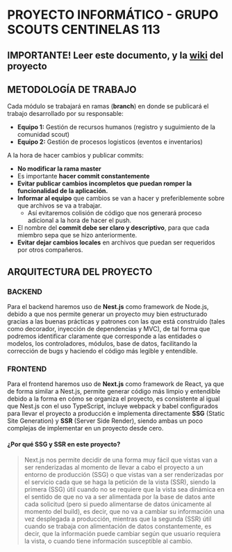 # PROYECTO INFORMÁTICO - GRUPO SCOUTS CENTINELAS 113

## IMPORTANTE! Leer este documento, y la [wiki](https://github.com/CookLoco/proyecto-informatico-scouts/wiki) del proyecto

## METODOLOGÍA DE TRABAJO

Cada módulo se trabajará en ramas (**branch**) en donde se publicará el trabajo desarrollado por su responsable:

- **Equipo 1:** Gestión de recursos humanos (registro y suguimiento de la comunidad scout)
- **Equipo 2:** Gestión de procesos logisticos (eventos e inventarios)

A la hora de hacer cambios y publicar commits:

- **No modificar la rama master**
- Es importante **hacer commit constantemente**
- **Evitar publicar cambios incompletos que puedan romper la funcionalidad de la aplicación.**
- **Informar al equipo** que cambios se van a hacer y preferiblemente sobre que archivos se va a trabajar.
  - Así evitaremos colisión de código que nos generará proceso adicional a la hora de hacer el push.
- El nombre del **commit debe ser claro y descriptivo**, para que cada miembro sepa que se hizo anteriormente.
- **Evitar dejar cambios locales** en archivos que puedan ser requeridos por otros compañeros.

## ARQUITECTURA DEL PROYECTO

### BACKEND

Para el backend haremos uso de **Nest.js** como framework de Node.js, debido a que nos permite generar un proyecto muy bien estructurado gracias a las buenas prácticas y patrones con las que está construido (tales como decorador, inyección de dependencias y MVC), de tal forma que podremos identificar claramente que corresponde a las entidades o modelos, los controladores, módulos, base de datos, facilitando la corrección de bugs y haciendo el código más legible y entendible.

### FRONTEND

Para el frontend haremos uso de **Next.js** como framework de React, ya que de forma similar a Nest.js, permite generar código más limpio y entendible debido a la forma en cómo se organiza el proyecto, es consistente al igual que Nest.js con el uso TypeScript, incluye webpack y babel configurados para llevar el proyecto a producción e implementa directamente **SSG** (Static Site Generation) y **SSR** (Server Side Render), siendo ambas un poco complejas de implementar en un proyecto desde cero.

#### ¿Por qué SSG y SSR en este proyecto?

>Next.js nos permite decidir de una forma muy fácil que vistas van a ser renderizadas al momento de llevar a cabo el proyecto a un entorno de producción (SSG) o que vistas van a ser renderizadas por el servicio cada que se haga la petición de la vista (SSR), siendo la primera (SSG) útil cuando no se requiere que la vista sea dinámica en el sentido de que no va a ser alimentada por la base de datos ante cada solicitud (pero si puedo alimentarse de datos únicamente al momento del build), es decir, que no va a cambiar su información una vez desplegada a producción, mientras que la segunda (SSR) útil cuando se trabaja con alimentación de datos constantemente, es decir, que la información puede cambiar según que usuario requiera la vista, o cuando tiene información susceptible al cambio.
